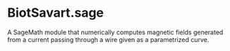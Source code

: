 # BiotSavart.sage
A SageMath module that numerically computes magnetic fields generated from a current passing through a wire given as a parametrized curve.
